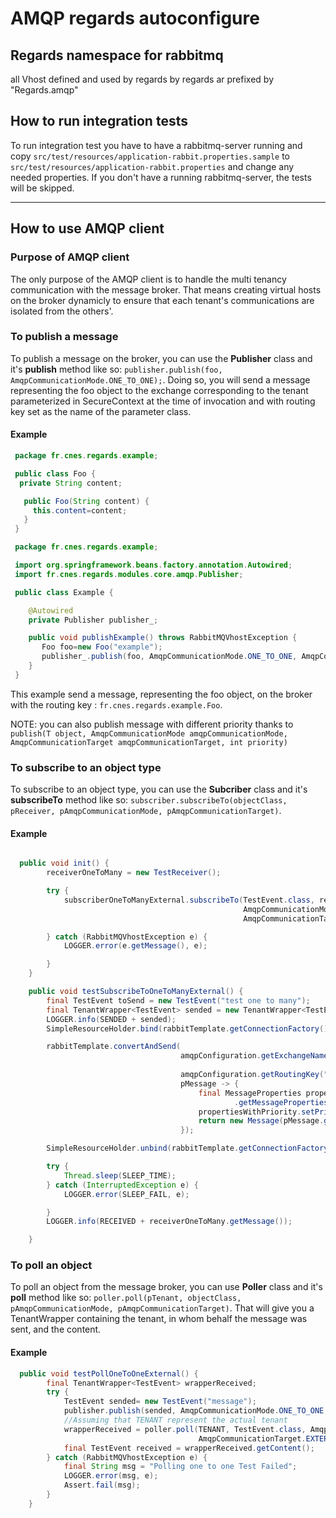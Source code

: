 # AMQP regards autoconfigure

## Regards namespace for rabbitmq

all Vhost defined and used by regards by regards ar prefixed by "Regards.amqp"

## How to run integration tests

To run integration test you have to have a rabbitmq-server running and copy `src/test/resources/application-rabbit.properties.sample` to `src/test/resources/application-rabbit.properties` and change any needed properties. If you don't have a running rabbitmq-server, the tests will be skipped.

--------------------------------------------------------------------------------

## How to use AMQP client

### Purpose of AMQP client

The only purpose of the AMQP client is to handle the multi tenancy communication with the message broker. That means creating virtual hosts on the broker dynamicly to ensure that each tenant's communications are isolated from the others'.

### To publish a message

To publish a message on the broker, you can use the **Publisher** class and it's **publish** method like so: `publisher.publish(foo, AmqpCommunicationMode.ONE_TO_ONE);`. Doing so, you will send a message representing the foo object to the exchange corresponding to the tenant parameterized in SecureContext at the time of invocation and with routing key set as the name of the parameter class.

#### Example

```java
 package fr.cnes.regards.example;

 public class Foo {
  private String content;

   public Foo(String content) {
     this.content=content;
   }
 }

 package fr.cnes.regards.example;

 import org.springframework.beans.factory.annotation.Autowired;
 import fr.cnes.regards.modules.core.amqp.Publisher;

 public class Example {

    @Autowired
    private Publisher publisher_;

    public void publishExample() throws RabbitMQVhostException {
       Foo foo=new Foo("example");
       publisher_.publish(foo, AmqpCommunicationMode.ONE_TO_ONE, AmqpCommunicationTarget.INTERNAL);
    }
 }
```

This example send a message, representing the foo object, on the broker with the routing key : `fr.cnes.regards.example.Foo`.

NOTE: you can also publish message with different priority thanks to `publish(T object, AmqpCommunicationMode amqpCommunicationMode, AmqpCommunicationTarget amqpCommunicationTarget, int priority)`

### To subscribe to an object type

To subscribe to an object type, you can use the **Subcriber** class and it's **subscribeTo** method like so: `subscriber.subscribeTo(objectClass, pReceiver, pAmqpCommunicationMode, pAmqpCommunicationTarget)`.

#### Example

```java

  public void init() {
        receiverOneToMany = new TestReceiver();

        try {
            subscriberOneToManyExternal.subscribeTo(TestEvent.class, receiverOneToMany,
                                                    AmqpCommunicationMode.ONE_TO_MANY,
                                                    AmqpCommunicationTarget.EXTERNAL);

        } catch (RabbitMQVhostException e) {
            LOGGER.error(e.getMessage(), e);

        }
    }

    public void testSubscribeToOneToManyExternal() {
        final TestEvent toSend = new TestEvent("test one to many");
        final TenantWrapper<TestEvent> sended = new TenantWrapper<TestEvent>(toSend, TENANT);
        LOGGER.info(SENDED + sended);
        SimpleResourceHolder.bind(rabbitTemplate.getConnectionFactory(), TENANT);

        rabbitTemplate.convertAndSend(
                                      amqpConfiguration.getExchangeName(TestEvent.class.getName(),
                                                                        AmqpCommunicationTarget.EXTERNAL),
                                      amqpConfiguration.getRoutingKey("", AmqpCommunicationMode.ONE_TO_MANY), sended,
                                      pMessage -> {
                                          final MessageProperties propertiesWithPriority = pMessage
                                                  .getMessageProperties();
                                          propertiesWithPriority.setPriority(0);
                                          return new Message(pMessage.getBody(), propertiesWithPriority);
                                      });

        SimpleResourceHolder.unbind(rabbitTemplate.getConnectionFactory());

        try {
            Thread.sleep(SLEEP_TIME);
        } catch (InterruptedException e) {
            LOGGER.error(SLEEP_FAIL, e);

        }
        LOGGER.info(RECEIVED + receiverOneToMany.getMessage());

    }
```

### To poll an object

To poll an object from the message broker, you can use **Poller** class and it's **poll** method like so: `poller.poll(pTenant, objectClass, pAmqpCommunicationMode, pAmqpCommunicationTarget)`. That will give you a TenantWrapper containing the tenant, in whom behalf the message was sent, and the content.

#### Example

```java
  public void testPollOneToOneExternal() {
        final TenantWrapper<TestEvent> wrapperReceived;
        try {
            TestEvent sended= new TestEvent("message");
            publisher.publish(sended, AmqpCommunicationMode.ONE_TO_ONE, AmqpCommunicationTarget.EXTERNAL);
            //Assuming that TENANT represent the actual tenant
            wrapperReceived = poller.poll(TENANT, TestEvent.class, AmqpCommunicationMode.ONE_TO_ONE,
                                          AmqpCommunicationTarget.EXTERNAL);
            final TestEvent received = wrapperReceived.getContent();
        } catch (RabbitMQVhostException e) {
            final String msg = "Polling one to one Test Failed";
            LOGGER.error(msg, e);
            Assert.fail(msg);
        }
    }
```
